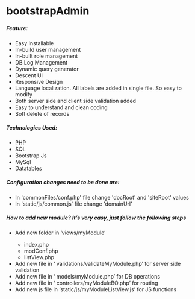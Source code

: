 # bootstrapAdmin

<h5>Feature:</h5>
                <ul>
                    <li>Easy Installable</li>
                    <li>In-build user management</li>
                    <li>In-built role management</li>
                    <li>DB Log Management</li>
                    <li>Dynamic query generator</li>
                    <li>Descent UI</li>
                    <li>Responsive Design</li>
                    <li>Language localization. All labels are added in single file. So easy to modify</li>
                    <li>Both server side and client side validation added</li>
                    <li>Easy to understand and clean coding</li>
                    <li>Soft delete of records</li>
                </ul>
                <h5>Technologies Used:</h5>
                <ul>
                    <li>PHP</li>
                    <li>SQL</li>
                    <li>Bootstrap Js</li>
                    <li>MySql</li>
                    <li>Datatables</li>
                </ul>
                <h5>Configuration changes need to be done are:</h5>
                <ul>
                    <li>In 'commonFiles/conf.php' file change 'docRoot' and 'siteRoot' values</li>
                    <li>In 'static/js/common.js' file change 'domainUrl'</li>
                </ul>
                <h5>How to add new module? It’s very easy, just follow the following steps</h5>
                <ul>
                    <li>Add new folder in ‘views/myModule’</li>
                        <ul>
                            <li>index.php</li>
                            <li>modConf.php </li>
                            <li>listView.php</li>
                        </ul>
                    <li>Add new file in ‘ validations/validateMyModule.php’ for server side validation</li>
                    <li>Add new file in ‘ models/myModule.php’ for DB operations</li>
                    <li>Add new file in ‘ controllers/myModuleBO.php’ for routing</li>
                    <li>Add new js file in ‘static/js/myModuleListView.js’ for JS functions</li>
                </ul>
